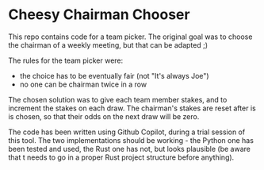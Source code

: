 # Cheesy Chairman Chooser

This repo contains code for a team picker.
The original goal was to choose the chairman of a weekly meeting, but that can be adapted ;)

The rules for the team picker were:
- the choice has to be eventually fair (not "It's always Joe")
- no one can be chairman twice in a row

The chosen solution was to give each team member stakes, and to increment the stakes on each draw.
The chairman's stakes are reset after is is chosen, so that their odds on the next draw will be zero.

The code has been written using Github Copilot, during a trial session of this tool.
The two implementations should be working - the Python one has been tested and used,
the Rust one has not, but looks plausible (be aware that  t needs to go in a proper Rust project structure before anything).
